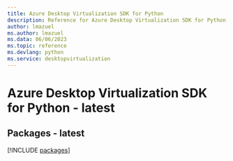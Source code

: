 ```yaml
---
title: Azure Desktop Virtualization SDK for Python
description: Reference for Azure Desktop Virtualization SDK for Python
author: lmazuel
ms.author: lmazuel
ms.data: 06/06/2023
ms.topic: reference
ms.devlang: python
ms.service: desktopvirtualization
---
```

# Azure Desktop Virtualization SDK for Python - latest
## Packages - latest
[!INCLUDE [packages](desktop-virtualization-index.md)]